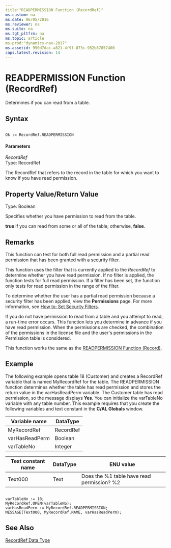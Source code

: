 ```yaml
---
title:"READPERMISSION Function (RecordRef)"
ms.custom: na
ms.date: 06/05/2016
ms.reviewer: na
ms.suite: na
ms.tgt_pltfrm: na
ms.topic: article
ms-prod:"dynamics-nav-2017"
ms.assetid: 950d7dac-a821-4f9f-873c-952b87857400
caps.latest.revision: 14
---
```

# READPERMISSION Function (RecordRef)
Determines if you can read from a table.  
  
## Syntax  
  
```  
  
Ok := RecordRef.READPERMISSION  
```  
  
#### Parameters  
 *RecordRef*  
 Type: RecordRef  
  
 The RecordRef that refers to the record in the table for which you want to know if you have read permission.  
  
## Property Value\/Return Value  
 Type: Boolean  
  
 Specifies whether you have permission to read from the table.  
  
 **true** if you can read from some or all of the table; otherwise, **false**.  
  
## Remarks  
 This function can test for both full read permission and a partial read permission that has been granted with a security filter.  
  
 This function uses the filter that is currently applied to the *RecordRef* to determine whether you have read permission. If no filter is applied, the function tests for full read permission. If a filter has been set, the function only tests for read permission in the range of the filter.  
  
 To determine whether the user has a partial read permission because a security filter has been applied, view the **Permissions** page. For more information, see [How to: Set Security Filters](../Topic/How%20to:%20Set%20Security%20Filters.md).  
  
 If you do not have permission to read from a table and you attempt to read, a run\-time error occurs. This function lets you determine in advance if you have read permission. When the permissions are checked, the combination of the permissions in the license file and the user's permissions in the Permission table is considered.  
  
 This function works the same as the [READPERMISSION Function \(Record\)](READPERMISSION-Function--Record-.md).  
  
## Example  
 The following example opens table 18 \(Customer\) and creates a RecordRef variable that is named MyRecordRef for the table. The READPERMISSION function determines whether the table has read permission and stores the return value in the varHasReadPerm variable. The Customer table has read permission, so the message displays **Yes**. You can initialize the varTableNo variable with any table number. This example requires that you create the following variables and text constant in the **C\/AL Globals** window.  
  
|Variable name|DataType|  
|-------------------|--------------|  
|MyRecordRef|RecordRef|  
|varHasReadPerm|Boolean|  
|varTableNo|Integer|  
  
|Text constant name|DataType|ENU value|  
|------------------------|--------------|---------------|  
|Text000|Text|Does the %1 table have read permission? %2|  
  
```  
  
varTableNo := 18;  
MyRecordRef.OPEN(varTableNo);  
varHasReadPerm := MyRecordRef.READPERMISSION;  
MESSAGE(Text000, MyRecordRef.NAME, varHasReadPerm);  
```  
  
## See Also  
 [RecordRef Data Type](RecordRef-Data-Type.md)
